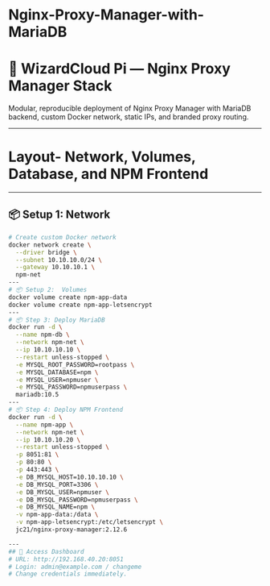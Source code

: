 # Nginx-Proxy-Manager-with-MariaDB
# 🧱 WizardCloud Pi — Nginx Proxy Manager Stack
Modular, reproducible deployment of Nginx Proxy Manager with MariaDB backend, custom Docker network, static IPs, and branded proxy routing.

---
# Layout- Network, Volumes, Database, and NPM Frontend
---
## 📦 Setup 1: Network

```bash
# Create custom Docker network
docker network create \
  --driver bridge \
  --subnet 10.10.10.0/24 \
  --gateway 10.10.10.1 \
  npm-net
---
# 📦 Setup 2:  Volumes
docker volume create npm-app-data
docker volume create npm-app-letsencrypt
---
# 📦 Step 3: Deploy MariaDB
docker run -d \
  --name npm-db \
  --network npm-net \
  --ip 10.10.10.10 \
  --restart unless-stopped \
  -e MYSQL_ROOT_PASSWORD=rootpass \
  -e MYSQL_DATABASE=npm \
  -e MYSQL_USER=npmuser \
  -e MYSQL_PASSWORD=npmuserpass \
  mariadb:10.5
---
# 📦 Step 4: Deploy NPM Frontend
docker run -d \
  --name npm-app \
  --network npm-net \
  --ip 10.10.10.20 \
  --restart unless-stopped \
  -p 8051:81 \
  -p 80:80 \
  -p 443:443 \
  -e DB_MYSQL_HOST=10.10.10.10 \
  -e DB_MYSQL_PORT=3306 \
  -e DB_MYSQL_USER=npmuser \
  -e DB_MYSQL_PASSWORD=npmuserpass \
  -e DB_MYSQL_NAME=npm \
  -v npm-app-data:/data \
  -v npm-app-letsencrypt:/etc/letsencrypt \
  jc21/nginx-proxy-manager:2.12.6

---
## 🔐 Access Dashboard
# URL: http://192.168.40.20:8051
# Login: admin@example.com / changeme
# Change credentials immediately.
